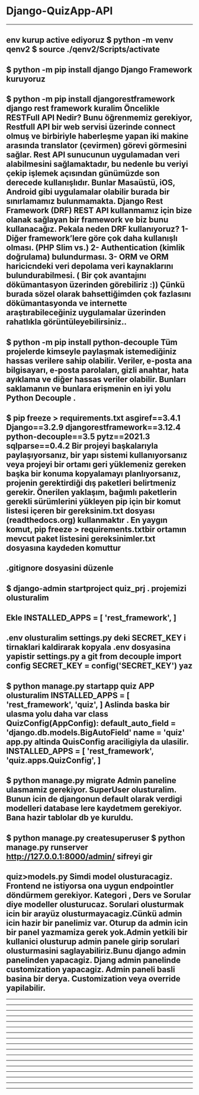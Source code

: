 # Django-QuizApp-API
------------------------------------------------
env kurup active ediyoruz
$ python -m venv qenv2
$ source ./qenv2/Scripts/activate
------------------------------------------------
$ python -m pip install django
Django Framework kuruyoruz
------------------------------------------------
$ python -m pip install djangorestframework
django rest framework kuralim
Öncelikle RESTFull API Nedir? Bunu öğrenmemiz gerekiyor, Restfull API bir web servisi üzerinde connect olmuş ve birbiriyle haberleşme yapan iki makine arasında translator (çevirmen) görevi görmesini sağlar. Rest API sunucunun uygulamadan veri alabilmesini sağlamaktadır, bu nedenle bu veriyi çekip işlemek açısından günümüzde son derecede kullanışlıdır. Bunlar Masaüstü, iOS, Android gibi uygulamalar olabilir burada bir sınırlamamız bulunmamakta. Django Rest Framework (DRF) REST API kullanmamız için bize olanak sağlayan bir framework ve biz bunu kullanacağız. Pekala neden DRF kullanıyoruz?
1- Diğer framework’lere göre çok daha kullanışlı olması. (PHP Slim vs.)
2- Authentication (kimlik doğrulama) bulundurması.
3- ORM ve ORM haricicndeki veri depolama veri kaynaklarını bulundurabilmesi.
( Bir çok avantajını dökümantasyon üzerinden görebiliriz :)) Çünkü burada sözel olarak bahsettiğimden çok fazlasını dökümantasyonda ve internette araştırabileceğiniz uygulamalar üzerinden rahatlıkla görüntüleyebilirsiniz..
------------------------------------------------
$ python -m pip install python-decouple 
Tüm projelerde kimseyle paylaşmak istemediğiniz hassas verilere sahip olabilir. Veriler, e-posta ana bilgisayarı, e-posta parolaları, gizli anahtar, hata ayıklama ve diğer hassas veriler olabilir. Bunları saklamanın ve bunlara erişmenin en iyi yolu Python Decouple .
------------------------------------------------
$ pip freeze > requirements.txt
asgiref==3.4.1
Django==3.2.9
djangorestframework==3.12.4
python-decouple==3.5
pytz==2021.3
sqlparse==0.4.2
Bir projeyi başkalarıyla paylaşıyorsanız, bir yapı sistemi kullanıyorsanız veya projeyi bir ortamı geri yüklemeniz gereken başka bir konuma kopyalamayı planlıyorsanız, projenin gerektirdiği dış paketleri belirtmeniz gerekir. Önerilen yaklaşım, bağımlı paketlerin gerekli sürümlerini yükleyen pip için bir komut listesi içeren bir gereksinim.txt dosyası (readthedocs.org) kullanmaktır . En yaygın komut, pip freeze > requirements.txtbir ortamın mevcut paket listesini gereksinimler.txt dosyasına kaydeden komuttur 
------------------------------------------------
.gitignore dosyasini düzenle
------------------------------------------------
$ django-admin startproject quiz_prj .
projemizi olusturalim
------------------------------------------------
Ekle
INSTALLED_APPS = [
    'rest_framework',
]
------------------------------------------------
.env olusturalim
settings.py deki SECRET_KEY i tirnaklari kaldirarak kopyala 
.env dosyasina yapistir
settings.py a git from decouple import config 
SECRET_KEY = config('SECRET_KEY') yaz
------------------------------------------------
$ python manage.py startapp quiz
APP olusturalim
INSTALLED_APPS = [
    'rest_framework',
    'quiz',
]
Aslinda baska bir ulasma yolu daha var 
class QuizConfig(AppConfig):
    default_auto_field = 'django.db.models.BigAutoField'
    name = 'quiz'
app.py altinda QuisConfig araciligiyla da ulasilir.
INSTALLED_APPS = [
    'rest_framework',
    'quiz.apps.QuizConfig',
]
------------------------------------------------
$ python manage.py migrate
Admin paneline ulasmamiz gerekiyor. SuperUser olusturalim. Bunun icin de djangonun default olarak verdigi modelleri database lere kaydetmem gerekiyor. Bana hazir tablolar db ye kuruldu.
------------------------------------------------
$ python manage.py createsuperuser
$ python manage.py runserver
http://127.0.0.1:8000/admin/ 
sifreyi gir
------------------------------------------------
quiz>models.py
Simdi model olusturacagiz. Frontend ne istiyorsa ona uygun endpointler döndürmem gerekiyor. Kategori , Ders ve Sorular diye modeller olusturucaz. Sorulari olusturmak icin bir arayüz olusturmayacagiz.Cünkü admin icin hazir bir panelimiz var. Oturup da admin icin bir panel yazmamiza gerek yok.Admin yetkili bir kullanici olusturup admin panele girip sorulari olusturmasini saglayabiliriz.Bunu django admin panelinden yapacagiz. Djang admin panelinde customization yapacagiz. Admin paneli basli basina bir derya. Customization veya override yapilabilir.
------------------------------------------------
------------------------------------------------
------------------------------------------------
------------------------------------------------
------------------------------------------------
------------------------------------------------
------------------------------------------------
------------------------------------------------
------------------------------------------------
------------------------------------------------
------------------------------------------------
------------------------------------------------
------------------------------------------------
------------------------------------------------
------------------------------------------------
------------------------------------------------
------------------------------------------------
------------------------------------------------

